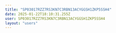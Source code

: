 ```yaml
---
title: "SP03017RZZ7RS3KN7C3RBN13ACYGGSH1ZKP5SSH4"
date: 2025-01-22T18:10:31.255Z
user: SP03017RZZ7RS3KN7C3RBN13ACYGGSH1ZKP5SSH4
layout: "users"
---
```

    